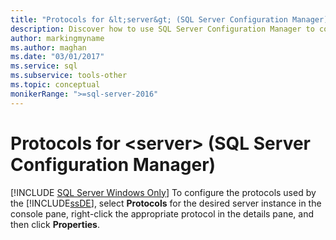 ```yaml
---
title: "Protocols for &lt;server&gt; (SQL Server Configuration Manager)"
description: Discover how to use SQL Server Configuration Manager to configure the protocols used by the Database Engine.
author: markingmyname
ms.author: maghan
ms.date: "03/01/2017"
ms.service: sql
ms.subservice: tools-other
ms.topic: conceptual
monikerRange: ">=sql-server-2016"
---
```

# Protocols for &lt;server&gt; (SQL Server Configuration Manager)
[!INCLUDE [SQL Server Windows Only](../../includes/applies-to-version/sql-windows-only.md)]
  To configure the protocols used by the [!INCLUDE[ssDE](../../includes/ssde-md.md)], select **Protocols** for the desired server instance in the console pane, right-click the appropriate protocol in the details pane, and then click **Properties**.  
  
  
